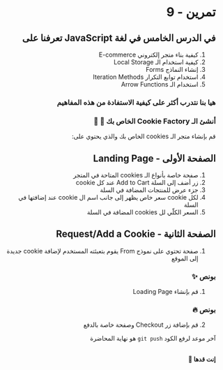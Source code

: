 <div dir="rtl">

# تمرين - 9

## في الدرس الخامس في لغة JavaScript تعرفنا على

1. كيفية بناء متجر إلكتروني E-commerce
2. كيفية استخدام الـ Local Storage
3. إنشاء النماذج Forms
4. استخدام توابع التكرار Iteration Methods
5. استخدام الـ Arrow Functions

### هيا بنا نتدرب أكثر على كيفية الاستفادة من هذه المفاهيم

### أنشئ الـ Cookie Factory الخاص بك 🍪 🍪

قم بإنشاء متجر الـ cookies الخاص بك والذي يحتوي على:

## الصفحة الأولى - Landing Page

1. صفحة خاصة بأنواع الـ cookies المتاحة في المتجر
2. زر أضف إلى السلة Add to Cart عند كل cookie
3. جزء عرض للمنتجات المضافة في السلة
4. لكل cookie سعر خاص يظهر إلى جانب اسم ال cookie عند إضافتها في السلة
5. السعر الكلّي لل cookies المضافة في السلة

## الصفحة الثانية - Request/Add a Cookie

1. صفحة تحتوي على نموذج From يقوم بتعبئته المستخدم لإضافة cookie جديدة إلى الموقع

### بونص ✨

1. قم بإنشاء Loading Page

### بونص 🔥

2. قم بإضافة زر Checkout وصفحة خاصة بالدفع

آخر موعد لرفع الكود `git push` هو نهاية المحاضرة

<br>
<b>إنت قدها 💪</b>
